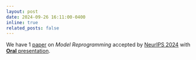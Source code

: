 ```yaml
---
layout: post
date: 2024-09-26 16:11:00-0400
inline: true
related_posts: false
---
```


We have 1 [paper](https://openreview.net/pdf?id=135eKqDoRR) on *Model Reprogramming* accepted by [NeurIPS 2024](https://nips.cc) with [**Oral** presentation](https://nips.cc/virtual/2024/oral/98002).